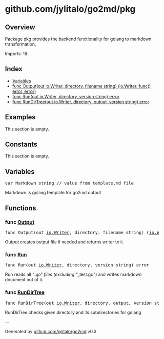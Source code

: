 # github.com/jylitalo/go2md/pkg

## Overview
Package pkg provides the backend functionality for golang to markdown transformation.

Imports: 16

## Index
- [Variables](variables)
- [func Output(out io.Writer, directory, filename string) (io.Writer, func() error, error)](#func-output)
- [func Run(out io.Writer, directory, version string) error](#func-run)
- [func RunDirTree(out io.Writer, directory, output, version string) error](#func-rundirtree)

## Examples

This section is empty.

## Constants

This section is empty.

## Variables

<pre>
var Markdown string // value from template.md file
</pre>
Markdown is golang template for go2md output


## Functions

### func [Output](./run.go#L80)

<pre>
func Output(out <a href="https://pkg.go.dev/io#Writer">io.Writer</a>, directory, filename string) (<a href="https://pkg.go.dev/io#Writer">io.Writer</a>, func() error, error)
</pre>
Output creates output file if needed and returns writer to it


### func [Run](./run.go#L164)

<pre>
func Run(out <a href="https://pkg.go.dev/io#Writer">io.Writer</a>, directory, version string) error
</pre>
Run reads all "*.go" files (excluding "*_test.go") and writes markdown document out of it.


### func [RunDirTree](./run.go#L94)

<pre>
func RunDirTree(out <a href="https://pkg.go.dev/io#Writer">io.Writer</a>, directory, output, version string) error
</pre>
RunDirTree checks given directory and its subdirectories for golang



--

Generated by [github.com/jylitalo/go2md](https://github.com/jylitalo/go2md/) v0.3

